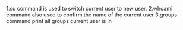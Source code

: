 1.su command is used to switch current user to new user.
2.whoami command also used to confirm the name of the current user
3.groups command print all groups current user is in